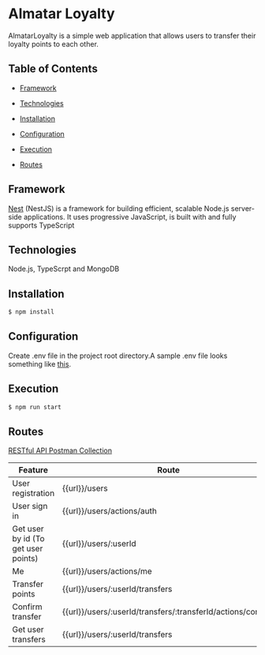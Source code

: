 # Almatar Loyalty

AlmatarLoyalty is a simple web application that allows users to transfer their loyalty
points to each other.


## Table of Contents

* [Framework](#framework)

* [Technologies](#technologies)

* [Installation](#installation)

* [Configuration](#configuration)

* [Execution](#execution)

* [Routes](#routes)


## Framework

[Nest](https://docs.nestjs.com/) (NestJS) is a framework for building efficient, scalable Node.js server-side applications. It uses progressive JavaScript, is built with and fully supports TypeScript 



## Technologies

Node.js, TypeScrpt and MongoDB


## Installation

```bash
$ npm install
```


## Configuration

Create .env file in the project root directory.A sample .env file looks something like [this](https://docs.google.com/document/d/1oCHL-XKeyekATPFrcyUUUT7ZV6dRx2IgiF_jJ86rNYw/edit?usp=sharing).


## Execution

```bash
$ npm run start
```


## Routes

[RESTful API Postman Collection](https://drive.google.com/file/d/1Lp0NJGZnDeSjtsIgRyhwKyt2iErfbTx3/view?usp=sharing)

| Feature                             | Route                                                       | Method |
|-------------------------------------|-------------------------------------------------------------|--------|
| User registration                   | {{url}}/users                                               | Post   |
| User sign in                        | {{url}}/users/actions/auth                                  | Post   |
| Get user by id (To get user points) | {{url}}/users/:userId                                       | Get    |
| Me                                  | {{url}}/users/actions/me                                    | Get    |
| Transfer points                     | {{url}}/users/:userId/transfers                             | Post   |
| Confirm transfer                    | {{url}}/users/:userId/transfers/:transferId/actions/confirm | Post   |
| Get user transfers                  | {{url}}/users/:userId/transfers                             | Get    |
